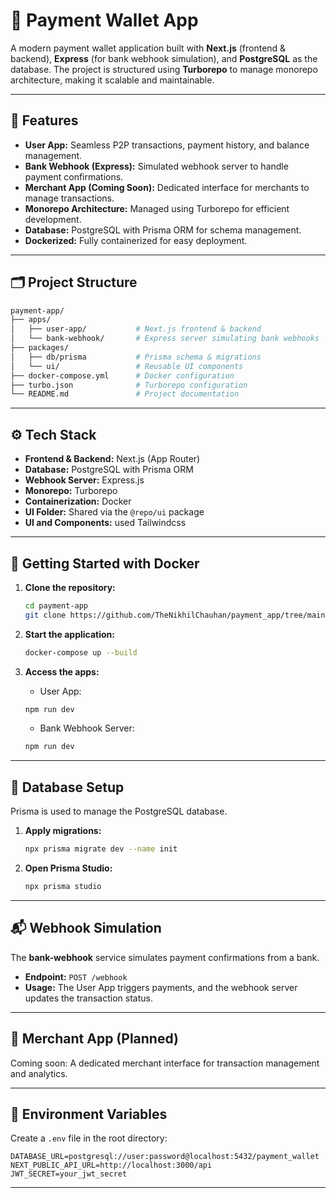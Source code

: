 # 💸 Payment Wallet App

A modern payment wallet application built with **Next.js** (frontend & backend), **Express** (for bank webhook simulation), and **PostgreSQL** as the database. The project is structured using **Turborepo** to manage monorepo architecture, making it scalable and maintainable.

---

## 🚀 Features

- **User App:** Seamless P2P transactions, payment history, and balance management.
- **Bank Webhook (Express):** Simulated webhook server to handle payment confirmations.
- **Merchant App (Coming Soon):** Dedicated interface for merchants to manage transactions.
- **Monorepo Architecture:** Managed using Turborepo for efficient development.
- **Database:** PostgreSQL with Prisma ORM for schema management.
- **Dockerized:** Fully containerized for easy deployment.

---

## 🗂️ Project Structure

```bash
payment-app/
├── apps/
│   ├── user-app/           # Next.js frontend & backend
│   └── bank-webhook/       # Express server simulating bank webhooks
├── packages/
│   ├── db/prisma           # Prisma schema & migrations
│   └── ui/                 # Reusable UI components
├── docker-compose.yml      # Docker configuration
├── turbo.json              # Turborepo configuration
└── README.md               # Project documentation
```

---

## ⚙️ Tech Stack

- **Frontend & Backend:** Next.js (App Router)
- **Database:** PostgreSQL with Prisma ORM
- **Webhook Server:** Express.js
- **Monorepo:** Turborepo
- **Containerization:** Docker
- **UI Folder:** Shared via the `@repo/ui` package
- **UI and Components:** used Tailwindcss

---

## 🐳 Getting Started with Docker

1. **Clone the repository:**

   ```bash
   cd payment-app
   git clone https://github.com/TheNikhilChauhan/payment_app/tree/main/payment-app
   ```

2. **Start the application:**

   ```bash
   docker-compose up --build
   ```

3. **Access the apps:**
   - User App:
   ```bash
   npm run dev
   ```
   - Bank Webhook Server:
   ```bash
   npm run dev
   ```

---

## 💾 Database Setup

Prisma is used to manage the PostgreSQL database.

1. **Apply migrations:**

   ```bash
   npx prisma migrate dev --name init
   ```

2. **Open Prisma Studio:**
   ```bash
   npx prisma studio
   ```

---

## 📬 Webhook Simulation

The **bank-webhook** service simulates payment confirmations from a bank.

- **Endpoint:** `POST /webhook`
- **Usage:** The User App triggers payments, and the webhook server updates the transaction status.

---

## 🚧 Merchant App (Planned)

Coming soon: A dedicated merchant interface for transaction management and analytics.

---

## 📄 Environment Variables

Create a `.env` file in the root directory:

```env
DATABASE_URL=postgresql://user:password@localhost:5432/payment_wallet
NEXT_PUBLIC_API_URL=http://localhost:3000/api
JWT_SECRET=your_jwt_secret
```

---
